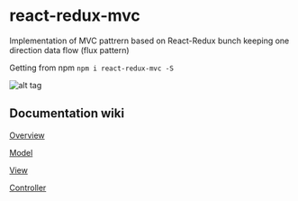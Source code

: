 # react-redux-mvc
Implementation of MVC pattrern based on React-Redux bunch keeping one direction data flow (flux pattern)

Getting from npm 
`npm i react-redux-mvc -S`

![alt tag](https://github.com/welljs/react-redux-mvc/blob/master/mvc-scheme.png)

Documentation wiki
-------

[Overview](https://github.com/welljs/react-redux-mvc/wiki/Overview)

[Model](https://github.com/welljs/react-redux-mvc/wiki/Model)

[View](https://github.com/welljs/react-redux-mvc/wiki/View)

[Controller](https://github.com/welljs/react-redux-mvc/wiki/Controller)

